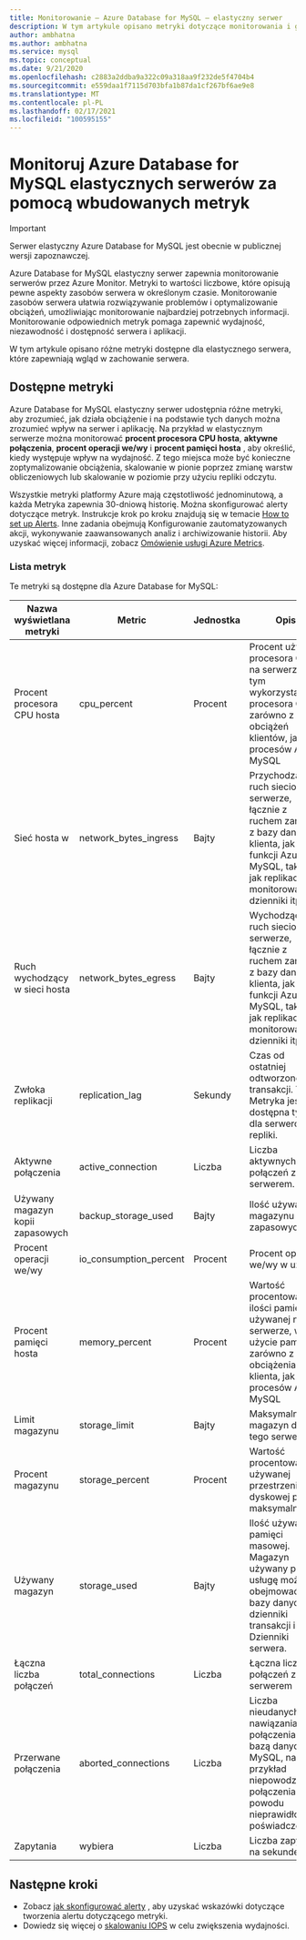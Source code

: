```yaml
---
title: Monitorowanie — Azure Database for MySQL — elastyczny serwer
description: W tym artykule opisano metryki dotyczące monitorowania i generowania alertów dla Azure Database for MySQL serwera elastycznego, w tym danych statystycznych dotyczących procesora, magazynu i połączeń.
author: ambhatna
ms.author: ambhatna
ms.service: mysql
ms.topic: conceptual
ms.date: 9/21/2020
ms.openlocfilehash: c2883a2ddba9a322c09a318aa9f232de5f4704b4
ms.sourcegitcommit: e559daa1f7115d703bfa1b87da1cf267bf6ae9e8
ms.translationtype: MT
ms.contentlocale: pl-PL
ms.lasthandoff: 02/17/2021
ms.locfileid: "100595155"
---
```

# <a name="monitor-azure-database-for-mysql-flexible-servers-with-built-in-metrics"></a>Monitoruj Azure Database for MySQL elastycznych serwerów za pomocą wbudowanych metryk

> [!IMPORTANT] 
> Serwer elastyczny Azure Database for MySQL jest obecnie w publicznej wersji zapoznawczej.

Azure Database for MySQL elastyczny serwer zapewnia monitorowanie serwerów przez Azure Monitor. Metryki to wartości liczbowe, które opisują pewne aspekty zasobów serwera w określonym czasie. Monitorowanie zasobów serwera ułatwia rozwiązywanie problemów i optymalizowanie obciążeń, umożliwiając monitorowanie najbardziej potrzebnych informacji. Monitorowanie odpowiednich metryk pomaga zapewnić wydajność, niezawodność i dostępność serwera i aplikacji.

W tym artykule opisano różne metryki dostępne dla elastycznego serwera, które zapewniają wgląd w zachowanie serwera.

## <a name="available-metrics"></a>Dostępne metryki

Azure Database for MySQL elastyczny serwer udostępnia różne metryki, aby zrozumieć, jak działa obciążenie i na podstawie tych danych można zrozumieć wpływ na serwer i aplikację. Na przykład w elastycznym serwerze można monitorować **procent procesora CPU hosta**, **aktywne połączenia**, **procent operacji we/wy** i **procent pamięci hosta** , aby określić, kiedy występuje wpływ na wydajność. Z tego miejsca może być konieczne zoptymalizowanie obciążenia, skalowanie w pionie poprzez zmianę warstw obliczeniowych lub skalowanie w poziomie przy użyciu repliki odczytu.

Wszystkie metryki platformy Azure mają częstotliwość jednominutową, a każda Metryka zapewnia 30-dniową historię. Można skonfigurować alerty dotyczące metryk. Instrukcje krok po kroku znajdują się w temacie [How to set up Alerts](./how-to-alert-on-metric.md). Inne zadania obejmują Konfigurowanie zautomatyzowanych akcji, wykonywanie zaawansowanych analiz i archiwizowanie historii. Aby uzyskać więcej informacji, zobacz [Omówienie usługi Azure Metrics](../../azure-monitor/data-platform.md).

### <a name="list-of-metrics"></a>Lista metryk
Te metryki są dostępne dla Azure Database for MySQL:

|Nazwa wyświetlana metryki|Metric|Jednostka|Opis|
|---|---|---|---|
|Procent procesora CPU hosta|cpu_percent|Procent|Procent użycia procesora CPU na serwerze, w tym wykorzystanie procesora CPU zarówno z obciążeń klientów, jak i procesów Azure MySQL|
|Sieć hosta w |network_bytes_ingress|Bajty|Przychodzący ruch sieciowy na serwerze, łącznie z ruchem zarówno z bazy danych klienta, jak i funkcji Azure MySQL, takich jak replikacja, monitorowanie, dzienniki itp.|
|Ruch wychodzący w sieci hosta|network_bytes_egress|Bajty|Wychodzący ruch sieciowy na serwerze, łącznie z ruchem zarówno z bazy danych klienta, jak i funkcji Azure MySQL, takich jak replikacja, monitorowanie, dzienniki itp.|
|Zwłoka replikacji|replication_lag|Sekundy|Czas od ostatniej odtworzonej transakcji. Ta Metryka jest dostępna tylko dla serwerów repliki.|
|Aktywne połączenia|active_connection|Liczba|Liczba aktywnych połączeń z serwerem.|
|Używany magazyn kopii zapasowych|backup_storage_used|Bajty|Ilość używanego magazynu kopii zapasowych.|
|Procent operacji we/wy|io_consumption_percent|Procent|Procent operacji we/wy w użyciu.|
|Procent pamięci hosta|memory_percent|Procent|Wartość procentowa ilości pamięci używanej na serwerze, w tym użycie pamięci zarówno z obciążenia klienta, jak i procesów Azure MySQL|
|Limit magazynu|storage_limit|Bajty|Maksymalny magazyn dla tego serwera.|
|Procent magazynu|storage_percent|Procent|Wartość procentowa używanej przestrzeni dyskowej poza maksymalną.|
|Używany magazyn|storage_used|Bajty|Ilość używanej pamięci masowej. Magazyn używany przez usługę może obejmować pliki bazy danych, dzienniki transakcji i Dzienniki serwera.|
|Łączna liczba połączeń|total_connections|Liczba|Łączna liczba połączeń z serwerem|
|Przerwane połączenia|aborted_connections|Liczba|Liczba nieudanych prób nawiązania połączenia z bazą danych MySQL, na przykład niepowodzenia połączenia z powodu nieprawidłowych poświadczeń.|
|Zapytania|wybiera|Liczba|Liczba zapytań na sekundę|

## <a name="next-steps"></a>Następne kroki
- Zobacz [jak skonfigurować alerty](./how-to-alert-on-metric.md) , aby uzyskać wskazówki dotyczące tworzenia alertu dotyczącego metryki.
- Dowiedz się więcej o [skalowaniu IOPS](./concepts/../concepts-compute-storage.md#iops) w celu zwiększenia wydajności.